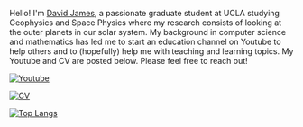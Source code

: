 Hello! I'm [David James](https://da-james.github.io/), a passionate graduate student at UCLA studying Geophysics and Space Physics where my research consists of looking at the outer planets in our solar system. My background in computer science and mathematics has led me to start an education channel on Youtube to help others and to (hopefully) help me with teaching and learning topics. My Youtube and CV are posted below. Please feel free to reach out!

<a target="_blank" rel="noopener noreferrer" href="https://www.youtube.com/channel/UCX-uNb4Dpp-VB6_T-vYMjOA">
  <img alt="Youtube" src="https://img.shields.io/badge/DJ's Office Hours%20-%23FF0000.svg?&style=for-the-badge&logo=YouTube&logoColor=white"/>
</a>

[![CV](https://github-readme-stats-six-iota.vercel.app/api/pin/?username=da-james&repo=James_David_CV&theme=gotham)](https://github.com/da-james/James_David_CV/blob/master/James_David_CV.pdf)

[![Top Langs](https://github-readme-stats-six-iota.vercel.app/api/top-langs/?username=da-james&layout=compact&theme=gotham&exclude_repo=github-readme-stats,da-james.github.io,stay-active-la,gisworkshop,temperature-recorder,datafest2018,dataFest2019,muscleBot,approxamania,Emacs-init.el,James_David_CV)]()
